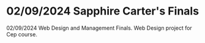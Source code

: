 # 02/09/2024 Sapphire Carter's Finals
 02/09/2024 Web Design and Management Finals. Web Design project for Cep course. 

